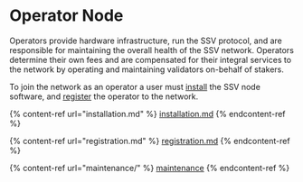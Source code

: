 # Operator Node

Operators provide hardware infrastructure, run the SSV protocol, and are responsible for maintaining the overall health of the SSV network. Operators determine their own fees and are compensated for their integral services to the network by operating and maintaining validators on-behalf of stakers.

To join the network as an operator a user must [install](installation.md) the SSV node software, and [register](registration.md) the operator to the network.

{% content-ref url="installation.md" %}
[installation.md](installation.md)
{% endcontent-ref %}

{% content-ref url="registration.md" %}
[registration.md](registration.md)
{% endcontent-ref %}

{% content-ref url="maintenance/" %}
[maintenance](maintenance/)
{% endcontent-ref %}
